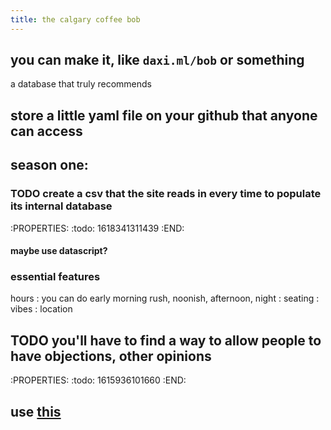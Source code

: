 ```yaml
---
title: the calgary coffee bob
---
```


## you can make it, like `daxi.ml/bob` or something
a database that truly recommends
## store a little yaml file on your github that anyone can access
## season one:
### TODO create a csv that the site reads in every time to populate its internal database
:PROPERTIES:
:todo: 1618341311439
:END:
#### maybe use datascript?
### essential features

hours
: you can do early morning rush, noonish, afternoon, night
: seating
: vibes
: location
## TODO you'll have to find a way to allow people to have objections, other opinions
:PROPERTIES:
:todo: 1615936101660
:END:

## use [this](https://github.com/earthstar-project/earthstar#Use-cases)
